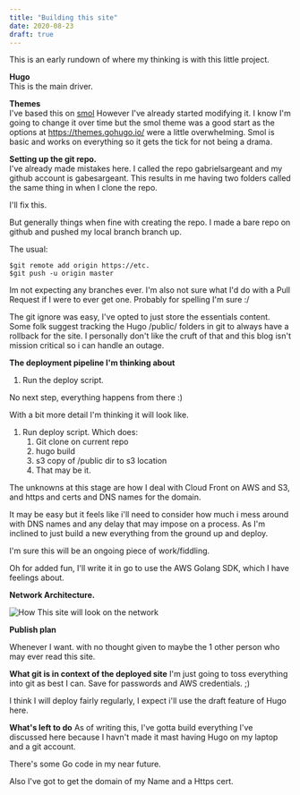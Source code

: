 ```yaml
---
title: "Building this site"
date: 2020-08-23
draft: true
---
```


This is an early rundown of where my thinking is with this little project. 

**Hugo**  
This is the main driver. 

**Themes**  
I've based this on [smol](https://themes.gohugo.io/smol/)
However I've already started modifying it.
I know I'm going to change it over time but the smol theme was a good start as the options at https://themes.gohugo.io/ were a little overwhelming. 
Smol is basic and works on everything so it gets the tick for not being a drama. 

**Setting up the git repo.**  
I've already made mistakes here. I called the repo gabrielsargeant and my github account is gabesargeant. This results in me having two folders called the same thing in when I clone the repo. 

I'll fix this.

But generally things when fine with creating the repo. I made a bare repo on github and pushed my local branch branch up. 

The usual:  
   
    $git remote add origin https://etc.
    $git push -u origin master

Im not expecting any branches ever. I'm also not sure what I'd do with a Pull Request if I were to ever get one. Probably for spelling I'm sure :/

The git ignore was easy, I've opted to just store the essentials content. Some folk suggest tracking the Hugo /public/ folders in git to always have a rollback for the site. I personally don't like the cruft of that and this blog isn't mission critical so i can handle an outage.

**The deployment pipeline I'm thinking about**  

1. Run the deploy script. 

No next step, everything happens from there :)

With a bit more detail I'm thinking it will look like. 

1. Run deploy script. Which does:
    1. Git clone on current repo
    2. hugo build
    3. s3 copy of /public dir to s3 location
    4. That may be it. 


The unknowns at this stage are how I deal with Cloud Front on AWS and S3, and https and certs and DNS names for the domain. 

It may be easy but it feels like i'll need to consider how much i mess around with DNS names and any delay that may impose on a process. As I'm inclined to just build a new everything from the ground up and deploy. 

I'm sure this will be an ongoing piece of work/fiddling. 

Oh for added fun, I'll write it in go to use the AWS Golang SDK, which I have feelings about.

**Network Architecture.**  

![How This site will look on the network](/posts/images/site_1.png)


**Publish plan**

Whenever I want. with no thought given to maybe the 1 other person who may ever read this site.


**What git is in context of the deployed site**
I'm just going to toss everything into git as best I can. 
Save for passwords and AWS credentials.  ;)

I think I will deploy fairly regularly, I expect i'll use the draft feature of Hugo here. 


**What's left to do**
As of writing this, I've gotta build everything I've discussed here because I havn't made it mast having Hugo on my laptop and a git account. 

There's some Go code in my near future.

Also I've got to get the domain of my Name and a Https cert. 



